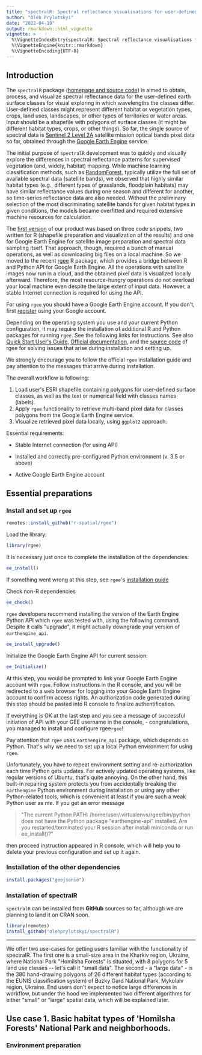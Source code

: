 ```yaml
---
title: "spectralR: Spectral reflectance visualisations for user-defined areas"
author: "Oleh Prylutskyi"
date: "2022-04-19"
output: rmarkdown::html_vignette
vignette: >
  %\VignetteIndexEntry{spectralR: Spectral reflectance visualisations for user-defined areas}
  %\VignetteEngine{knitr::rmarkdown}
  %\VignetteEncoding{UTF-8}
---
```




## Introduction

The `spectralR` package ([homepage and source code](https://github.com/olehprylutskyi/spectralR)) is aimed to obtain, process, and visualize spectral reflectance data for the user-defined earth surface classes for visual exploring in which wavelengths the classes differ. User-defined classes might represent different habitat or vegetation types, crops, land uses, landscapes, or other types of territories or water areas. Input should be a shapefile with polygons of surface classes (it might be different habitat types, crops, or other things). So far, the single source of spectral data is [Sentinel 2 Level 2A](https://sentinels.copernicus.eu/web/sentinel/missions/sentinel-2) satellite mission optical bands pixel data so far, obtained through the [Google Earth Engine](https://earthengine.google.com/) service.

The initial purpose of `spectralR` development was to quickly and visually explore the differences in spectral reflectance patterns for supervised vegetation (and, widely, habitat) mapping. While machine learning classification methods, such as [RandomForest](https://en.wikipedia.org/wiki/Random_forest), typically utilize the full set of available spectral data (satellite bands), we observed that highly similar habitat types (e.g., different types of grasslands, floodplain habitats) may have similar reflectance values during one season and different for another, so time-series reflectance data are also needed. Without the preliminary selection of the most discriminating satellite bands for given habitat types in given conditions, the models became overfitted and required extensive machine resources for calculation.

The [first version](https://github.com/olehprylutskyi/habitat-spectral-reflectance) of our product was based on three code snippets, two written for R (shapefile preparation and visualization of the results) and one for Google Earth Engine for satellite image preparation and spectral data sampling itself. That approach, though, required a bunch of manual operations, as well as downloading big files on a local machine. So we moved to the recent [rgee](https://r-spatial.github.io/rgee/) R package, which provides a bridge between R and Python API for Google Earth Engine. All the operations with satellite images now run in a cloud, and the obtained pixel data is visualized locally afterward. Therefore, the most resource-hungry operations do not overload your local machine even despite the large extent of input data. However, a stable Internet connection is required for using the API.

For using `rgee` you should have a Google Earth Engine account. If you don't, first [register](https://earthengine.google.com/new_signup/) using your Google account.

Depending on the operating system you use and your current Python configuration, it may require the installation of additional R and Python packages for running `rgee`. See the following links for instructions. See also [Quick Start User's Guide](https://www.rdocumentation.org/packages/rgee/versions/1.0.7), [Official documentation](https://r-spatial.github.io/rgee/index.html), and the [source code](https://github.com/r-spatial/rgee) of rgee for solving issues that arise during installation and setting up.

We strongly encourage you to follow the official `rgee` installation guide and pay attention to the messages that arrive during installation.

The overall workflow is following:

1. Load user's ESRI shapefile containing polygons for user-defined surface classes,
as well as the text or numerical field with classes names (labels).
2. Apply `rgee` functionality to retrieve multi-band pixel data for classes polygons from the Google Earth Engine service.
3. Visualize retrieved pixel data locally, using `ggplot2` approach.

Essential requirements:

* Stable Internet connection (for using API)

* Installed and correctly pre-configured Python environment (v. 3.5 or above)

* Active Google Earth Engine account


## Essential preparations

### Install and set up `rgee`

```r
remotes::install_github("r-spatial/rgee")
```

Load the library:

```r
library(rgee)
```

It is necessary just once to complete the installation of the dependencies:

```r
ee_install()
```

If something went wrong at this step, see `rgee`'s [installation guide](https://r-spatial.github.io/rgee/index.html#installation)

Check non-R dependencies

```r
ee_check() 
```

`rgee` developers recommend installing the version of the Earth Engine Python API which `rgee` was tested with, using the following command. Despite it calls "upgrade", it might actually downgrade your version of `earthengine_api`.

```r
ee_install_upgrade()
```

Initialize the Google Earth Engine API for current session:

```r
ee_Initialize()
```

At this step, you would be prompted to link your Google Earth Engine account with `rgee`. Follow instructions in the R console, and you will be redirected to a web browser for logging into your Google Earth Engine account to confirm access rights. An authorization code generated during this step should be pasted into R console to finalize authentification.

If everything is OK at the last step and you see a message of successful initiation of API with your GEE username in the console, - congratulations, you managed to install and configure rgee`rgee`!

Pay attention that `rgee` uses `earthengine_api` package, which depends on Python. That's why we need to set up a local Python environment for using `rgee`.

Unfortunately, you have to repeat environment setting and re-authorization each time Python gets updates. For actively updated operating systems, like regular versions of Ubuntu, that's quite annoying. On the other hand, this built-in repairing system protects you from accidentally breaking the `earthengine` Python environment during installation or using any other Python-related tools, which is convenient at least if you are such a weak Python user as me. If you get an error message 

> "The current Python PATH: /home/user/.virtualenvs/rgee/bin/python does not have the Python package "earthengine-api" installed. Are you restarted/terminated your R session after install miniconda or run ee_install()?"

then proceed instruction appeared in R console, which will help you to delete your previous configuration and set up it again.

### Installation of the other dependencies


```r
install.packages("geojsonio")
```

### Installation of spectralR

`spectralR` can be installed from **GitHub** sources so far, although we are planning to land it on CRAN soon.

```r
library(remotes)
install_github("olehprylutskyi/spectralR")
```

--------------------------------------------------------

We offer two use-cases for getting users familiar with the functionality of spectralR. The first one is a small-size area in the Kharkiv region, Ukraine, where National Park "Homilsha Forests" is situated, with 8 polygons for 5 land use classes -- let's call it "small data". The second - a "large data" - is the 380 hand-drawing polygons of 26 different habitat types (according to the EUNIS classification system) of Buzky Gard National Park, Mykolaiv region, Ukraine. End users don't expect to notice large differences in workflow, but under the hood we implemented two different algorithms for either "small" or "large" spatial data, which will be explained later.

## Use case 1. Basic habitat types of 'Homilsha Forests' National Park and neighborhoods.

### Environment preparation




















































